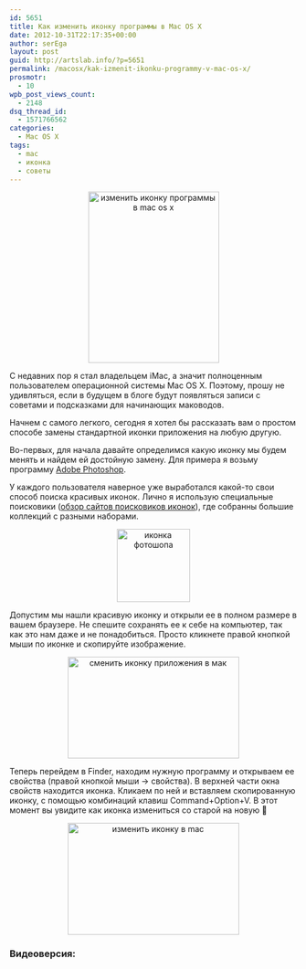 ```yaml
---
id: 5651
title: Как изменить иконку программы в Mac OS X
date: 2012-10-31T22:17:35+00:00
author: serEga
layout: post
guid: http://artslab.info/?p=5651
permalink: /macosx/kak-izmenit-ikonku-programmy-v-mac-os-x/
prosmotr:
  - 10
wpb_post_views_count:
  - 2148
dsq_thread_id:
  - 1571766562
categories:
  - Mac OS X
tags:
  - mac
  - иконка
  - советы
---
```

<center>
  <a href="http://img.artslab.info/change_icon_mac.jpg"><img src="http://img.artslab.info/change_icon_mac-229x300.jpg" alt="изменить иконку программы в mac os x" title="change_icon_mac" width="229" height="300" class="aligncenter size-medium wp-image-5659" srcset="http://img.artslab.info/change_icon_mac-229x300.jpg 229w, http://img.artslab.info/change_icon_mac.jpg 379w" sizes="(max-width: 229px) 100vw, 229px" /></a>
</center>

С недавних пор я стал владельцем iMac, а значит полноценным пользователем операционной системы Mac OS X. Поэтому, прошу не удивляться, если в будущем в блоге будут появляться записи с советами и подсказками для начинающих маководов.

Начнем с самого легкого, сегодня я хотел бы рассказать вам о простом способе замены стандартной иконки приложения на любую другую.

<!--more-->

Во-первых, для начала давайте определимся какую иконку мы будем менять и найдем ей достойную замену. Для примера я возьму программу [Adobe Photoshop](http://www.iconfinder.com/icondetails/60289/512/).

У каждого пользователя наверное уже выработался какой-то свои способ поиска красивых иконок. Лично я использую специальные поисковики ([обзор сайтов поисковиков иконок](http://artslab.info/podborki/poiskoviki-ikonok/ "Поисковики иконок — искать и скачивать иконки стало проще")), где собранны большие коллекций с разными наборами.

<center>
  <a href="http://img.artslab.info/photoshop_icon.png"><img src="http://img.artslab.info/photoshop_icon.png" alt="иконка фотошопа" title="photoshop_icon" width="128" height="128" class="aligncenter size-full wp-image-5667" srcset="http://img.artslab.info/photoshop_icon.png 128w, http://img.artslab.info/photoshop_icon-100x100.png 100w" sizes="(max-width: 128px) 100vw, 128px" /></a>
</center>

Допустим мы нашли красивую иконку и открыли ее в полном размере в вашем браузере. Не спешите сохранять ее к себе на компьютер, так как это нам даже и не понадобиться. Просто кликнете правой кнопкой мыши по иконке и скопируйте изображение.

<center>
  <a href="http://img.artslab.info/izmenit_iconku_mac.jpg"><img src="http://img.artslab.info/izmenit_iconku_mac-300x178.jpg" alt="сменить иконку приложения в мак" title="izmenit_iconku_mac" width="300" height="178" class="aligncenter size-medium wp-image-5658" srcset="http://img.artslab.info/izmenit_iconku_mac-300x178.jpg 300w, http://img.artslab.info/izmenit_iconku_mac.jpg 711w" sizes="(max-width: 300px) 100vw, 300px" /></a>
</center>

Теперь перейдем в Finder, находим нужную программу и открываем ее свойства (правой кнопкой мыши -> свойства). В верхней части окна свойств находится иконка. Кликаем по ней и вставляем скопированную иконку, с помощью комбинаций клавиш Command+Option+V. В этот момент вы увидите как иконка измениться со старой на новую 🙂

<center>
  <a href="http://img.artslab.info/smena_iconki_macosx.jpg"><img src="http://img.artslab.info/smena_iconki_macosx-300x196.jpg" alt="изменить иконку в mac" title="smena_iconki_macosx" width="300" height="196" class="aligncenter size-medium wp-image-5657" srcset="http://img.artslab.info/smena_iconki_macosx-300x196.jpg 300w, http://img.artslab.info/smena_iconki_macosx.jpg 759w" sizes="(max-width: 300px) 100vw, 300px" /></a>
</center>

### Видеоверсия: